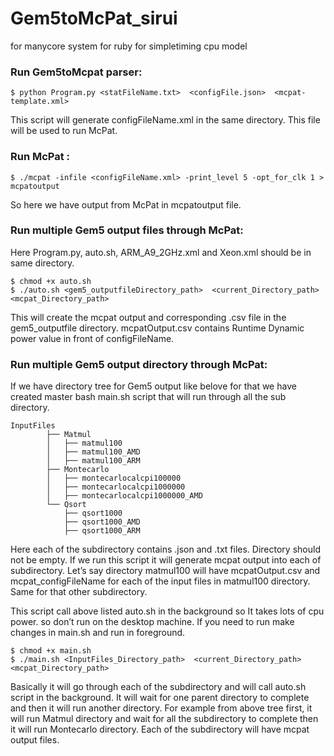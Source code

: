 # Gem5toMcPat_sirui
for manycore system
for ruby
for simpletiming cpu model


### Run Gem5toMcpat parser:
```
$ python Program.py <statFileName.txt>  <configFile.json>  <mcpat-template.xml>
```

This script will generate configFileName.xml in the same directory. This file will be used to run McPat.

### Run McPat :
```
$ ./mcpat -infile <configFileName.xml> -print_level 5 -opt_for_clk 1 > mcpatoutput
```
So here we have output from McPat in mcpatoutput file. 

### Run multiple Gem5 output files through McPat:

Here Program.py, auto.sh, ARM_A9_2GHz.xml and Xeon.xml should be in same directory.

```
$ chmod +x auto.sh
$ ./auto.sh <gem5_outputfileDirectory_path>  <current_Directory_path> <mcpat_Directory_path>
```

This will create the mcpat output and corresponding .csv file in the gem5_outputfile directory.
mcpatOutput.csv contains Runtime Dynamic power value in front of configFileName. 

### Run multiple Gem5 output directory through McPat:
If we have directory tree for Gem5 output like belove for that we have created master bash main.sh script that will run through all the sub directory.

```
InputFiles
        ├── Matmul
        │   ├── matmul100
        │   ├── matmul100_AMD
        │   ├── matmul100_ARM
        ├── Montecarlo
        │   ├── montecarlocalcpi100000
        │   ├── montecarlocalcpi1000000
        │   ├── montecarlocalcpi1000000_AMD
        └── Qsort
            ├── qsort1000
            ├── qsort1000_AMD
            ├── qsort1000_ARM
```
Here each of the subdirectory contains .json and .txt files. Directory should not be empty. If we run this script it will generate mcpat output into each of subdirectory. Let’s say directory matmul100 will have mcpatOutput.csv and mcpat_configFileName for each of the input files in matmul100 directory. Same for that other subdirectory.

This script call above listed auto.sh in the background so It takes lots of cpu power. so don’t run on the desktop machine. If you need to run make changes in main.sh and run in foreground.

```
$ chmod +x main.sh
$ ./main.sh <InputFiles_Directory_path>  <current_Directory_path> <mcpat_Directory_path>
```

Basically it will go through each of the subdirectory and will call auto.sh script in the background.
It will wait for one parent directory to complete and then it will run another directory. For example from above tree first, it will run Matmul directory and wait for all the subdirectory to complete then it will run Montecarlo directory.
Each of the subdirectory will have mcpat output files. 





